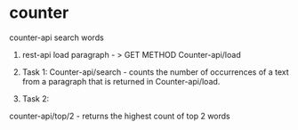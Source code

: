 # counter
 counter-api search words

1.	rest-api load paragraph - > GET METHOD Counter-api/load
 

2.	Task 1:
Counter-api/search - counts the number of occurrences of a text from a paragraph that is returned in Counter-api/load.

3. Task 2:

counter-api/top/2 - returns the highest count of top 2 words
 
